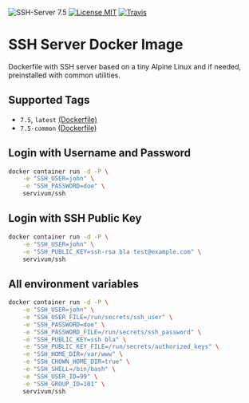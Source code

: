 ![SSH-Server 7.5](https://img.shields.io/badge/SSH-7.5-brightgreen.svg?style=flat-square) [![License MIT](https://img.shields.io/badge/license-MIT-blue.svg?style=flat-square)](https://opensource.org/licenses/MIT) [![Travis](https://img.shields.io/travis/servivum/docker-ssh.svg?style=flat-square)](https://travis-ci.org/servivum/docker-ssh)

# SSH Server Docker Image

Dockerfile with SSH server based on a tiny Alpine Linux and if needed, preinstalled with common utilities.

## Supported Tags

- `7.5`, `latest` [(Dockerfile)](https://github.com/servivum/docker-ssh/blob/master/7.5/Dockerfile)
- `7.5-common` [(Dockerfile)](https://github.com/servivum/docker-ssh/blob/master/7.5-common/Dockerfile)

## Login with Username and Password

```bash
docker container run -d -P \
    -e "SSH_USER=john" \
    -e "SSH_PASSWORD=doe" \
    servivum/ssh
```

## Login with SSH Public Key

```bash
docker container run -d -P \
    -e "SSH_USER=john" \
    -e "SSH_PUBLIC_KEY=ssh-rsa bla test@example.com" \
    servivum/ssh
```

## All environment variables

```bash
docker container run -d -P \
    -e "SSH_USER=john" \
    -e "SSH_USER_FILE=/run/secrets/ssh_user" \
    -e "SSH_PASSWORD=doe" \
    -e "SSH_PASSWORD_FILE=/run/secrets/ssh_password" \
    -e "SSH_PUBLIC_KEY=ssh bla" \
    -e "SSH_PUBLIC_KEY_FILE=/run/secrets/authorized_keys" \
    -e "SSH_HOME_DIR=/var/www" \
    -e "SSH_CHOWN_HOME_DIR=true" \
    -e "SSH_SHELL=/bin/bash" \
    -e "SSH_USER_ID=99" \
    -e "SSH_GROUP_ID=101" \
    servivum/ssh
```